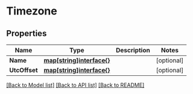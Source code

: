 # Timezone

## Properties

Name | Type | Description | Notes
------------ | ------------- | ------------- | -------------
**Name** | [**map[string]interface{}**](map[string]interface{}.md) |  | [optional] 
**UtcOffset** | [**map[string]interface{}**](map[string]interface{}.md) |  | [optional] 

[[Back to Model list]](../README.md#documentation-for-models) [[Back to API list]](../README.md#documentation-for-api-endpoints) [[Back to README]](../README.md)


